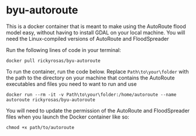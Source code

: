 # byu-autoroute

This is a docker container that is meant to make using the AutoRoute flood model easy, without having to install GDAL on your local machine. You will need the Linux-compiled versions of AutoRoute and FloodSpreader

Run the following lines of code in your terminal:

```
docker pull rickyrosas/byu-autoroute
```

To run the container, run the code below. Replace `Path\to\your\folder` with the path to the directory on your machine that contains the AutoRoute executables and files you need to want to run and use

```
docker run --rm -it -v Path\to\your\folder:/home/autoroute --name autoroute rickyrosas/byu-autoroute
```

You will need to update the permission of the AutoRoute and FloodSpreader files when you launch the Docker container like so:
```
chmod +x path/to/autoroute
```
